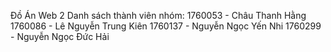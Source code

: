 Đồ Án Web 2
Danh sách thành viên nhóm: 
1760053 - Châu Thanh Hằng
1760086 - Lê Nguyễn Trung Kiên
1760137 - Nguyễn Ngọc Yến Nhi
1760299 - Nguyễn Ngọc Đức Hải
